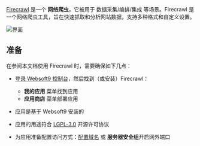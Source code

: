 [Firecrawl](https://www.firecrawl.dev) 是一个 **网络爬虫**，它被用于 数据采集/编排/集成  等场景。Firecrawl 是一个网络爬虫工具，旨在快速抓取和分析网站数据，支持多种格式和自定义设置。


![界面](https://libs.websoft9.com/Websoft9/DocsPicture/zh/firecrawl/firecrawl-gui-websoft9.png)


## 准备

在参阅本文档使用 Firecrawl 时，需要确保如下几点：

- [登录 Websoft9 控制台](./login-console)，然后找到（或安装）Firecrawl：
  - **我的应用** 菜单找到应用 
  - **应用商店** 菜单部署应用

- 应用是基于 Websoft9 安装的


- 应用的用途符合 [LGPL-3.0](https://opensource.org/licenses/LGPL-3.0) 开源许可协议


- 为应用准备配置访问方式：[配置域名](./domain-set) 或 **服务器安全组**开启网外端口
